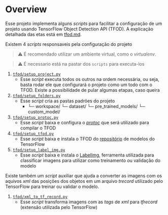 # Overview

Esse projeto implementa alguns _scripts_ para facilitar a configuração de um projeto usando TensorFlow Object Detection API (TFOD). A explicação detalhada das etas está em [tfod.md](tfod.md).

Existem 4 _scripts_ responsaveis pela configuração do projeto

> :warning: É recomendado utilizar um ambiente virtual, como o _virtualenv_.

> :warning: É necessario está na pastar dos `scripts` para executa-los

1. [`tfod/setup_project.py`](setup_project.py)
    - Esse _script_ executa todos os outros na ordem necessária, ou seja, basta rodar ele que configurará o projeto como um todo com o TFOD. Existe a possibilidade de pular algumas etapas, caso queira
1. [`tfod/setup_folders.py`](tfod/setup_folders.py)
    - Esse _script_ cria as pastas padrões do projeto
        - └─ workspace/
                └─ dataset/
                └─ pre_trained_models/
                └─ custom_model/
1. [`tfod/setup_protoc.py`](tfod/setup_protoc.py)
    - Esse _script_ baixa e configura o [_protoc_](https://github.com/protocolbuffers/protobuf) que será utilizado para compilar o TFOD
1. [`tfod/setup_tfod.py`](tfod/setup_tfod.py)
    - Esse _script_ baixa e instala o TFOD do [repositório](https://github.com/tensorflow/models) de modelos do TensorFlow
1. [`tfod/setup_label_img.py`](tfod/setup_label_img.py)
    - Esse _script_ baixa e instala o [LabelImg](https://github.com/tzutalin/labelImg), ferramenta utilizada para classificar imagens para utilizar como treinamento ou validação do modelo

Existe também um _script_ auxiliar que ajuda a converter as imagens com os aquivos _xml_ das posições dos objetos em um arquivo _trecord_ utilizado pelo TensorFlow para treinar ou validar o modelo.

1. [`tfod/xml_to_tf_record.py`](tfod/xml_to_tf_record.py)
    - Esse _script_ transforma imagens com as _tags_ de _xml_ para _tfrecord_ (extensão utilizada pelo TensorFlow)
